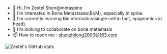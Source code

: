 - 👋 Hi, I’m Zestel Shen@metaspine
- 👀 I’m interested in Bone Metastases(BoM), especially in spine.
- 🌱 I’m currently learning Bioinformatics(single cell in fact, epigenetics in head).
- 💞️ I’m looking to collaborate on bone metastasis
- 📫 How to reach me : shenzhilong2000@163.com

<!---
metaspine/metaspine is a ✨ special ✨ repository because its `README.md` (this file) appears on your GitHub profile.
You can click the Preview link to take a look at your changes.
--->




![Zestel's GitHub stats](https://github-readme-stats.vercel.app/api?username=metaspine&show_icons=true&theme=synthwave)


